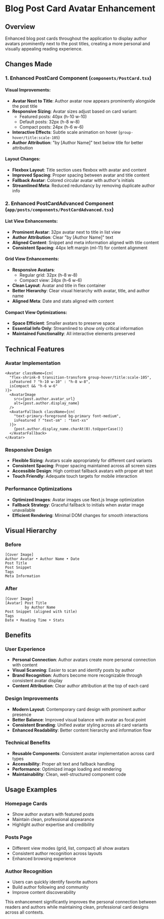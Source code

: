 # Blog Post Card Avatar Enhancement

## Overview
Enhanced blog post cards throughout the application to display author avatars prominently next to the post titles, creating a more personal and visually appealing reading experience.

## Changes Made

### 1. Enhanced PostCard Component (`components/PostCard.tsx`)

#### Visual Improvements:
- **Avatar Next to Title**: Author avatar now appears prominently alongside the post title
- **Responsive Sizing**: Avatar sizes adjust based on card variant:
  - Featured posts: 40px (h-10 w-10)
  - Default posts: 32px (h-8 w-8) 
  - Compact posts: 24px (h-6 w-6)
- **Interactive Effects**: Subtle scale animation on hover (`group-hover/title:scale-105`)
- **Author Attribution**: "by [Author Name]" text below title for better attribution

#### Layout Changes:
- **Flexbox Layout**: Title section uses flexbox with avatar and content
- **Improved Spacing**: Proper spacing between avatar and title content
- **Fallback Avatar**: Colored circular avatar with author's initials
- **Streamlined Meta**: Reduced redundancy by removing duplicate author info

### 2. Enhanced PostCardAdvanced Component (`app/posts/components/PostCardAdvanced.tsx`)

#### List View Enhancements:
- **Prominent Avatar**: 32px avatar next to title in list view
- **Author Attribution**: Clear "by [Author Name]" text
- **Aligned Content**: Snippet and meta information aligned with title content
- **Consistent Spacing**: 44px left margin (ml-11) for content alignment

#### Grid View Enhancements:
- **Responsive Avatars**: 
  - Regular grid: 32px (h-8 w-8)
  - Compact view: 24px (h-6 w-6)
- **Clean Layout**: Avatar and title in flex container
- **Better Hierarchy**: Clear visual hierarchy with avatar, title, and author name
- **Aligned Meta**: Date and stats aligned with content

#### Compact View Optimizations:
- **Space Efficient**: Smaller avatars to preserve space
- **Essential Info Only**: Streamlined to show only critical information
- **Maintained Functionality**: All interactive elements preserved

## Technical Features

### Avatar Implementation
```tsx
<Avatar className={cn(
  "flex-shrink-0 transition-transform group-hover/title:scale-105",
  isFeatured ? "h-10 w-10" : "h-8 w-8",
  isCompact && "h-6 w-6"
)}>
  <AvatarImage
    src={post.author.avatar_url}
    alt={post.author.display_name}
  />
  <AvatarFallback className={cn(
    "text-primary-foreground bg-primary font-medium",
    isFeatured ? "text-sm" : "text-xs"
  )}>
    {post.author.display_name.charAt(0).toUpperCase()}
  </AvatarFallback>
</Avatar>
```

### Responsive Design
- **Flexible Sizing**: Avatars scale appropriately for different card variants
- **Consistent Spacing**: Proper spacing maintained across all screen sizes
- **Accessible Design**: High contrast fallback avatars with proper alt text
- **Touch Friendly**: Adequate touch targets for mobile interaction

### Performance Optimizations
- **Optimized Images**: Avatar images use Next.js Image optimization
- **Fallback Strategy**: Graceful fallback to initials when avatar image unavailable
- **Efficient Rendering**: Minimal DOM changes for smooth interactions

## Visual Hierarchy

### Before
```
[Cover Image]
Author Avatar • Author Name • Date
Post Title
Post Snippet
Tags
Meta Information
```

### After
```
[Cover Image]
[Avatar] Post Title
         by Author Name
Post Snippet (aligned with title)
Tags
Date • Reading Time • Stats
```

## Benefits

### User Experience
- **Personal Connection**: Author avatars create more personal connection with content
- **Visual Scanning**: Easier to scan and identify posts by author
- **Brand Recognition**: Authors become more recognizable through consistent avatar display
- **Content Attribution**: Clear author attribution at the top of each card

### Design Improvements
- **Modern Layout**: Contemporary card design with prominent author presence
- **Better Balance**: Improved visual balance with avatar as focal point
- **Consistent Branding**: Unified avatar styling across all card variants
- **Enhanced Readability**: Better content hierarchy and information flow

### Technical Benefits
- **Reusable Components**: Consistent avatar implementation across card types
- **Accessibility**: Proper alt text and fallback handling
- **Performance**: Optimized image loading and rendering
- **Maintainability**: Clean, well-structured component code

## Usage Examples

### Homepage Cards
- Show author avatars with featured posts
- Maintain clean, professional appearance
- Highlight author expertise and credibility

### Posts Page
- Different view modes (grid, list, compact) all show avatars
- Consistent author recognition across layouts
- Enhanced browsing experience

### Author Recognition
- Users can quickly identify favorite authors
- Build author following and community
- Improve content discoverability

This enhancement significantly improves the personal connection between readers and authors while maintaining clean, professional card designs across all contexts.